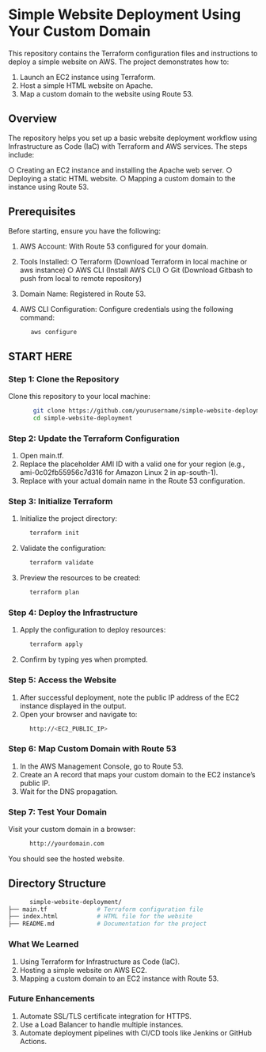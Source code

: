 # Simple Website Deployment Using Your Custom Domain

This repository contains the Terraform configuration files and instructions to deploy a simple website on AWS. The project demonstrates how to:

1. Launch an EC2 instance using Terraform.
2. Host a simple HTML website on Apache.
3. Map a custom domain to the website using Route 53.

## Overview
The repository helps you set up a basic website deployment workflow using Infrastructure as Code (IaC) with Terraform and AWS services. The steps include:

○ Creating an EC2 instance and installing the Apache web server.
○ Deploying a static HTML website.
○ Mapping a custom domain to the instance using Route 53.

## Prerequisites
Before starting, ensure you have the following:

1. AWS Account: With Route 53 configured for your domain.
2. Tools Installed:
                   ○ Terraform (Download Terraform in local machine or aws instance)
                   ○ AWS CLI (Install AWS CLI)
                   ○ Git (Download Gitbash to push from local to remote repository)

3. Domain Name: Registered in Route 53.
4. AWS CLI Configuration: Configure credentials using the following command:
   ```bash
      aws configure  
   ```
## START HERE

### Step 1: Clone the Repository
Clone this repository to your local machine:
  ```bash
         git clone https://github.com/yourusername/simple-website-deployment.git  
         cd simple-website-deployment  
  ```
### Step 2: Update the Terraform Configuration
1. Open main.tf.
2. Replace the placeholder AMI ID with a valid one for your region (e.g., ami-0c02fb55956c7d316 for Amazon Linux 2 in ap-south-1).
3. Replace <your-domain-name> with your actual domain name in the Route 53 configuration.

### Step 3: Initialize Terraform
1. Initialize the project directory:
```bash
      terraform init    
```
2. Validate the configuration:
```bash
      terraform validate    
```
3. Preview the resources to be created:
```bash
      terraform plan      
```
### Step 4: Deploy the Infrastructure

1. Apply the configuration to deploy resources:
```bash
      terraform apply      
```
2. Confirm by typing yes when prompted.

### Step 5: Access the Website

1. After successful deployment, note the public IP address of the EC2 instance displayed in the output.
2. Open your browser and navigate to:
```bash
      http://<EC2_PUBLIC_IP>       
```
### Step 6: Map Custom Domain with Route 53

1. In the AWS Management Console, go to Route 53.
2. Create an A record that maps your custom domain to the EC2 instance’s public IP.
3. Wait for the DNS propagation.

### Step 7: Test Your Domain

Visit your custom domain in a browser:
```bash
      http://yourdomain.com       
```
You should see the hosted website.
## Directory Structure
```bash
      simple-website-deployment/  
├── main.tf              # Terraform configuration file  
├── index.html           # HTML file for the website  
├── README.md            # Documentation for the project
```
### What We Learned
1. Using Terraform for Infrastructure as Code (IaC).
2. Hosting a simple website on AWS EC2.
3. Mapping a custom domain to an EC2 instance with Route 53.

### Future Enhancements
1. Automate SSL/TLS certificate integration for HTTPS.
2. Use a Load Balancer to handle multiple instances.
3. Automate deployment pipelines with CI/CD tools like Jenkins or GitHub Actions.








